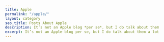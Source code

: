 ```yaml
---
title: Apple
permalink: "/apple/"
layout: category
seo_title: Posts About Apple
description: It’s not an Apple blog *per se*, but I do talk about them a lot.
excerpt: It’s not an Apple blog per se, but I do talk about them a lot.
---
```


